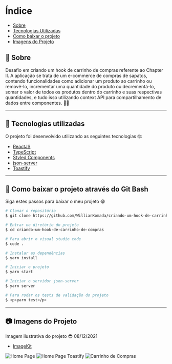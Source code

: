 # Índice

- [Sobre](#-sobre)
- [Tecnologias Utilizadas](#-tecnologias-utilizadas)
- [Como baixar o projeto](#-como-baixar-o-projeto)
- [Imagens do Projeto](#-imagens-do-projeto)

## 📝 Sobre

<p>
  Desafio em criando um hook de carrinho de compras referente ao Chapter II. A aplicação se trata de um e-commerce de compras de sapatos, contendo funcionalidades como adicionar um produto ao carrinho ou removê-lo, incrementar uma quantidade do produto ou decrementá-lo, somar o valor de todos os produtos dentro do carrinho e suas respectivas quantidades, e tudo isso utilizando context API para compartilhamento de dados entre componentes. 🛒👟
</p>

---

## 🚀 Tecnologias utilizadas

<p>O projeto foi desenvolvido utilizando as seguintes tecnologias 🤓:</p>

- [ReactJS](https://reactjs.org)
- [TypeScript](https://www.typescriptlang.org/)
- [Styled Components](https://styled-components.com/)
- [json-server](https://github.com/typicode/json-server)
- [Toastify](https://fkhadra.github.io/react-toastify/introduction)

---

## 📁 Como baixar o projeto através do Git Bash

<p>Siga estes passos para baixar o meu projeto 😁</p>

```bash
# Clonar o repositório
$ git clone https://github.com/WillianKomada/criando-um-hook-de-carrinho-de-compras.git

# Entrar no diretório do projeto
$ cd criando-um-hook-de-carrinho-de-compras

# Para abrir o visual studio code
$ code .

# Instalar as dependências
$ yarn install

# Iniciar o projeto
$ yarn start

# Iniciar o servidor json-server
$ yarn server

# Para rodar os tests de validação do projeto
$ <p>yarn test</p>
```

---

## 📷 Imagens do Projeto

<p>Imagem ilustrativa do projeto 😎 08/12/2021</p>

- [ImageKit](https://imagekit.io/)

<img src="https://ik.imagekit.io/cucgno2zqys/shoes_cBOmUbu-Eq.PNG?updatedAt=1638988688098" alt="Home Page">
<img src="https://ik.imagekit.io/cucgno2zqys/toast_cv0SFbPIr.PNG?updatedAt=1638988688040" alt="Home Page Toastify">
<img src="https://ik.imagekit.io/cucgno2zqys/carrinho_CwdglLrcv.PNG?updatedAt=1638988686378" alt="Carrinho de Compras">
